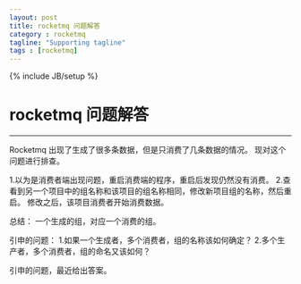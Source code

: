 ```yaml
---
layout: post
title: rocketmq 问题解答
category : rocketmq
tagline: "Supporting tagline"
tags : [rocketmq]
---
```

{% include JB/setup %}
# rocketmq 问题解答
---

Rocketmq 出现了生成了很多条数据，但是只消费了几条数据的情况。
现对这个问题进行排查。

<!--break-->

1.以为是消费者端出现问题，重启消费端的程序，重启后发现仍然没有消费。
2.查看到另一个项目中的组名称和该项目的组名称相同，修改新项目组的名称，然后重启。
修改之后，该项目消费者开始消费数据。

总结：
一个生成的组，对应一个消费的组。


引申的问题：
1.如果一个生成者，多个消费者，组的名称该如何确定？
2.多个生产者，多个消费者，组的命名又该如何？

引申的问题，最近给出答案。


